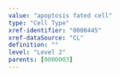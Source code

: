 ```yaml
---
value: "apoptosis fated cell"
type: "Cell Type"
xref-identifier: "0000445"
xref-dataSource: "CL"
definition: ""
level: "Level 2"
parents: [0000003]
---
```

